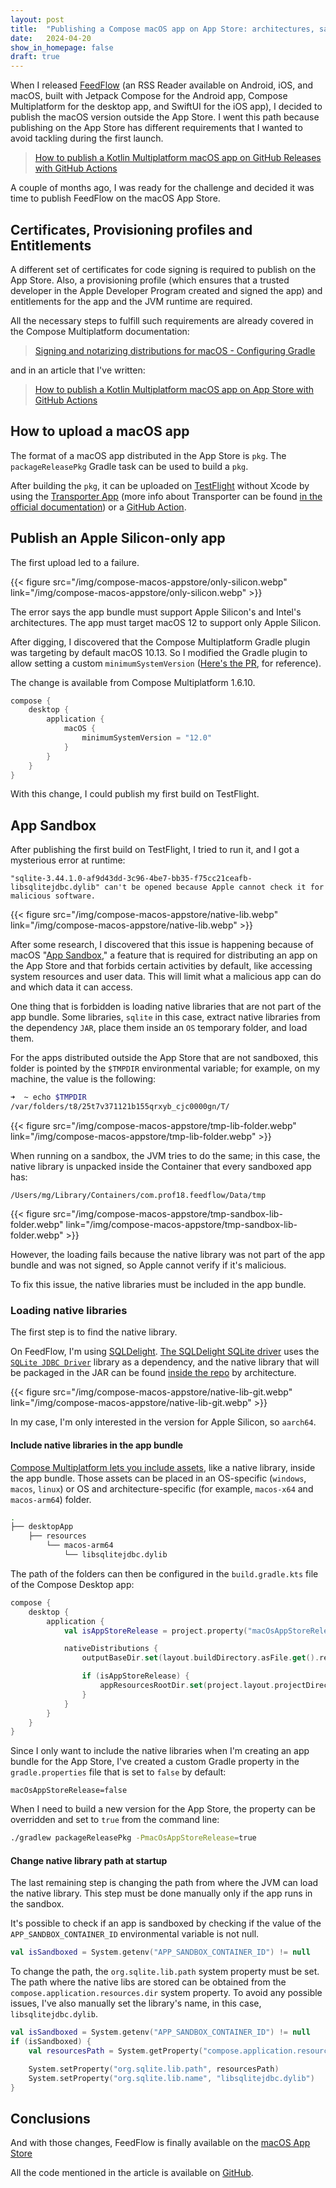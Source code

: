 ```yaml
---
layout: post
title:  "Publishing a Compose macOS app on App Store: architectures, sandboxing and native libraries"
date:   2024-04-20
show_in_homepage: false
draft: true
---
```


When I released [FeedFlow](https://www.feedflow.dev/) (an RSS Reader available on Android, iOS, and macOS, built with Jetpack Compose for the Android app, Compose Multiplatform for the desktop app, and SwiftUI for the iOS app), I decided to publish the macOS version outside the App Store. I went this path because publishing on the App Store has different requirements that I wanted to avoid tackling during the first launch.

> [How to publish a Kotlin Multiplatform macOS app on GitHub Releases with GitHub Actions](https://www.marcogomiero.com/posts/2024/kmp-ci-macos-github-releases)

A couple of months ago, I was ready for the challenge and decided it was time to publish FeedFlow on the macOS App Store.

## Certificates, Provisioning profiles and Entitlements

A different set of certificates for code signing is required to publish on the App Store. Also, a provisioning profile (which ensures that a trusted developer in the Apple Developer Program created and signed the app) and entitlements for the app and the JVM runtime are required.

All the necessary steps to fulfill such requirements are already covered in the Compose Multiplatform documentation:

> [Signing and notarizing distributions for macOS - Configuring Gradle](https://github.com/JetBrains/compose-multiplatform/blob/master/tutorials/Signing_and_notarization_on_macOS)

and in an article that I've written:

> [How to publish a Kotlin Multiplatform macOS app on App Store with GitHub Actions](https://www.marcogomiero.com/posts/2024/kmp-ci-macos-appstore)

## How to upload a macOS app

The format of a macOS app distributed in the App Store is `pkg`. The `packageReleasePkg` Gradle task can be used to build a `pkg`.

After building the `pkg`, it can be uploaded on [TestFlight](https://developer.apple.com/testflight/) without Xcode by using the [Transporter App](https://apps.apple.com/us/app/transporter/id1450874784?mt=12) (more info about Transporter can be found [in the official documentation](https://help.apple.com/itc/transporteruserguide/en.lproj/static.html#apd70774093eddb4)) or a [GitHub Action](https://www.marcogomiero.com/posts/2024/kmp-ci-macos-appstore).

## Publish an Apple Silicon-only app

The first upload led to a failure.

{{< figure src="/img/compose-macos-appstore/only-silicon.webp"  link="/img/compose-macos-appstore/only-silicon.webp" >}}

The error says the app bundle must support Apple Silicon's and Intel's architectures. The app must target macOS 12 to support only Apple Silicon.

After digging, I discovered that the Compose Multiplatform Gradle plugin was targeting by default macOS 10.13. So I modified the Gradle plugin to allow setting a custom `minimumSystemVersion` ([Here's the PR](https://github.com/JetBrains/compose-multiplatform/pull/4271), for reference).

The change is available from Compose Multiplatform 1.6.10.

```kotlin
compose {
    desktop {
        application {
            macOS {
                minimumSystemVersion = "12.0"
            }
        }
    }
}
```

With this change, I could publish my first build on TestFlight.

## App Sandbox

After publishing the first build on TestFlight, I tried to run it, and I got a mysterious error at runtime:

`"sqlite-3.44.1.0-af9d43dd-3c96-4be7-bb35-f75cc21ceafb-libsqlitejdbc.dylib" can't be
opened because Apple cannot check it for malicious software.`

{{< figure src="/img/compose-macos-appstore/native-lib.webp"  link="/img/compose-macos-appstore/native-lib.webp" >}}

After some research, I discovered that this issue is happening because of macOS "[App Sandbox](https://developer.apple.com/documentation/security/app_sandbox/protecting_user_data_with_app_sandbox)," a feature that is required for distributing an app on the App Store and that forbids certain activities by default, like accessing system resources and user data. This will limit what a malicious app can do and which data it can access.

One thing that is forbidden is loading native libraries that are not part of the app bundle. Some libraries, `sqlite` in this case, extract native libraries from the dependency `JAR`, place them inside an `OS` temporary folder, and load them. 

For the apps distributed outside the App Store that are not sandboxed, this folder is pointed by the `$TMPDIR` environmental variable; for example, on my machine, the value is the following:

```bash
➜  ~ echo $TMPDIR 
/var/folders/t8/25t7v371121b155qrxyb_cjc0000gn/T/
```

{{< figure src="/img/compose-macos-appstore/tmp-lib-folder.webp"  link="/img/compose-macos-appstore/tmp-lib-folder.webp" >}}

When running on a sandbox, the JVM tries to do the same; in this case, the native library is unpacked inside the Container that every sandboxed app has:

`/Users/mg/Library/Containers/com.prof18.feedflow/Data/tmp`

{{< figure src="/img/compose-macos-appstore/tmp-sandbox-lib-folder.webp"  link="/img/compose-macos-appstore/tmp-sandbox-lib-folder.webp" >}}

However, the loading fails because the native library was not part of the app bundle and was not signed, so Apple cannot verify if it's malicious.

To fix this issue, the native libraries must be included in the app bundle.

### Loading native libraries

The first step is to find the native library.

On FeedFlow, I'm using [SQLDelight](https://cashapp.github.io/sqldelight/). [The SQLDelight SQLite driver](https://github.com/cashapp/sqldelight/blob/master/drivers/sqlite-driver/build.gradle#L14) uses the [`SQLite JDBC Driver`](https://github.com/xerial/sqlite-jdbc) library as a dependency, and the native library that will be packaged in the JAR can be found [inside the repo](%20https://github.com/xerial/sqlite-jdbc/tree/master/src/main/resources/org/sqlite/native/Mac/aarch64) by architecture. 

{{< figure src="/img/compose-macos-appstore/native-lib-git.webp"  link="/img/compose-macos-appstore/native-lib-git.webp" >}}

In my case, I'm only interested in the version for Apple Silicon, so `aarch64`.

#### Include native libraries in the app bundle

[Compose Multiplatform lets you include assets](https://github.com/JetBrains/compose-multiplatform/blob/master/tutorials/Native_distributions_and_local_execution/README.md#adding-files-to-packaged-application), like a native library, inside the app bundle. Those assets can be placed in an OS-specific (`windows`, `macos`, `linux`) or OS and architecture-specific (for example, `macos-x64` and `macos-arm64`) folder. 

```bash
.
├── desktopApp
    ├── resources
        └── macos-arm64
            └── libsqlitejdbc.dylib
```

The path of the folders can then be configured in the `build.gradle.kts` file of the Compose Desktop app:

```kotlin
compose {
    desktop {
        application {
            val isAppStoreRelease = project.property("macOsAppStoreRelease").toString().toBoolean()

            nativeDistributions {
                outputBaseDir.set(layout.buildDirectory.asFile.get().resolve("release"))

                if (isAppStoreRelease) {
                    appResourcesRootDir.set(project.layout.projectDirectory.dir("resources"))
                }
            }
        }
    }
}
```

Since I only want to include the native libraries when I'm creating an app bundle for the App Store, I've created a custom Gradle property in the `gradle.properties` file that is set to `false` by default:

```properties
macOsAppStoreRelease=false
```

When I need to build a new version for the App Store, the property can be overridden and set to `true` from the command line:

```bash
./gradlew packageReleasePkg -PmacOsAppStoreRelease=true
```

#### Change native library path at startup

The last remaining step is changing the path from where the JVM can load the native library. This step must be done manually only if the app runs in the sandbox. 

It's possible to check if an app is sandboxed by checking if the value of the `APP_SANDBOX_CONTAINER_ID` environmental variable is not null. 

```kotlin
val isSandboxed = System.getenv("APP_SANDBOX_CONTAINER_ID") != null
```

To change the path, the `org.sqlite.lib.path` system property must be set. The path where the native libs are stored can be obtained from the `compose.application.resources.dir` system property. To avoid any possible issues, I've also manually set the library's name, in this case, `libsqlitejdbc.dylib`.

```kotlin
val isSandboxed = System.getenv("APP_SANDBOX_CONTAINER_ID") != null
if (isSandboxed) {
    val resourcesPath = System.getProperty("compose.application.resources.dir")

    System.setProperty("org.sqlite.lib.path", resourcesPath)
    System.setProperty("org.sqlite.lib.name", "libsqlitejdbc.dylib")
}
```

## Conclusions

And with those changes, FeedFlow is finally available on the [macOS App Store](https://apps.apple.com/it/app/feedflow-rss-reader/id6447210518?l=en-GB)

All the code mentioned in the article is available on [GitHub](https://github.com/prof18/feed-flow/tree/main/desktopApp). 
